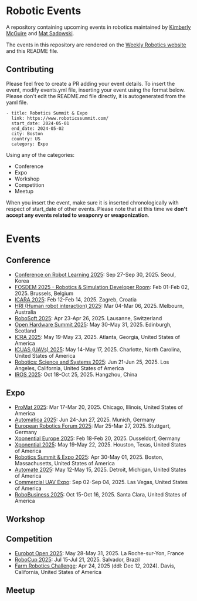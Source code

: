 # Robotic Events
A repository containing upcoming events in robotics maintained by [Kimberly McGuire](https://www.linkedin.com/in/knmcguire/) and [Mat Sadowski](https://www.linkedin.com/in/mateuszsadowski/).

The events in this repository are rendered on the [Weekly Robotics website](https://www.weeklyrobotics.com/events) and this README file.

## Contributing

Please feel free to create a PR adding your event details. To insert the event, modify events.yml file, inserting your event using the format below. Please don't edit the README.md file directly, it is autogenerated from the yaml file.

```
- title: Robotics Summit & Expo
  link: https://www.roboticssummit.com/
  start_date: 2024-05-01
  end_date: 2024-05-02
  city: Boston
  country: US
  category: Expo
```

Using any of the categories:
* Conference
* Expo
* Workshop
* Competition
* Meetup

When you insert the event, make sure it is inserted chronologically with respect of start_date of other events. Please note that at this time we **don't accept any events related to weaponry or weaponization**.

# Events


## Conference


* [Conference on Robot Learning 2025](https://www.corl.org/home): Sep 27-Sep 30, 2025. Seoul, Korea
* [FOSDEM 2025 - Robotics & Simulation Developer Room](https://fosdem.org/2025/): Feb 01-Feb 02, 2025. Brussels, Belgium
* [ICARA 2025](http://www.icara.us/index.html): Feb 12-Feb 14, 2025. Zagreb, Croatia
* [HRI (Human robot interaction) 2025](https://humanrobotinteraction.org/2025/): Mar 04-Mar 06, 2025. Melbourn, Australia
* [RoboSoft 2025](https://robosoft2025.org/): Apr 23-Apr 26, 2025. Lausanne, Switzerland
* [Open Hardware Summit 2025](https://2025.oshwa.org/): May 30-May 31, 2025. Edinburgh, Scotland
* [ICRA 2025](https://2025.ieee-icra.org/): May 19-May 23, 2025. Atlanta, Georgia, United States of America
* [ICUAS (UAVs) 2025](https://uasconferences.com/2025_icuas/): May 14-May 17, 2025. Charlotte, North Carolina, United States of America
* [Robotics: Science and Systems 2025](https://roboticsconference.org/2025/): Jun 21-Jun 25, 2025. Los Angeles, California, United States of America
* [IROS 2025](http://www.iros25.org/): Oct 18-Oct 25, 2025. Hangzhou, China

## Expo


* [ProMat 2025](https://www.promatshow.com/): Mar 17-Mar 20, 2025. Chicago, Illinois, United States of America
* [Automatica 2025](https://automatica-munich.com/en/): Jun 24-Jun 27, 2025. Munich, Germany
* [European Robotics Forum 2025](https://erf2025.eu/): Mar 25-Mar 27, 2025. Stuttgart, Germany
* [Xponential Europe 2025](https://www.xponential-europe.com/): Feb 18-Feb 20, 2025. Dusseldorf, Germany
* [Xponential 2025](https://xponential.org/): May 19-May 22, 2025. Houston, Texas, United States of America
* [Robotics Summit & Expo 2025](https://www.roboticssummit.com/): Apr 30-May 01, 2025. Boston, Massachusetts, United States of America
* [Automate 2025](https://www.automateshow.com/): May 12-May 15, 2025. Detroit, Michigan, United States of America
* [Commercial UAV Expo](https://www.expouav.com): Sep 02-Sep 04, 2025. Las Vegas, United States of America
* [RoboBusiness 2025](https://www.robobusiness.com/): Oct 15-Oct 16, 2025. Santa Clara, United States of America

## Workshop



## Competition


* [Eurobot Open 2025](https://www.eurobot.org): May 28-May 31, 2025. La Roche-sur-Yon, France
* [RoboCup 2025](https://2025.robocup.org/): Jul 15-Jul 21, 2025. Salvador, Brazil
* [Farm Robotics Challenge](https://farmroboticschallenge.ai/): Apr 24, 2025 (ddl: Dec 12, 2024). Davis, California, United States of America

## Meetup

